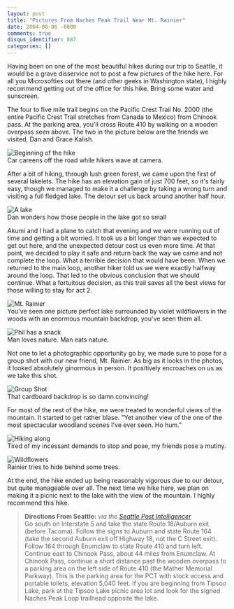 ```yaml
---
layout: post
title: "Pictures From Naches Peak Trail Near Mt. Rainier"
date: 2004-08-06 -0800
comments: true
disqus_identifier: 887
categories: []
---
```

Having been on one of the most beautiful hikes during our trip to
Seattle, it would be a grave disservice not to post a few pictures of
the hike here. For all you Microsofties out there (and other geeks in
Washington state), I highly recommend getting out of the office for this
hike. Bring some water and sunscreen.

The four to five mile trail begins on the Pacific Crest Trail No. 2000
(the entire Pacific Crest Trail stretches from Canada to Mexico) from
Chinook pass. At the parking area, you'll cross Route 410 by walking on
a wooden overpass seen above. The two in the picture below are the
friends we visited, Dan and Grace Kalish.

![Beginning of the hike](/images/BeginningOverpass.jpg) \
 Car careens off the road while hikers wave at camera.

After a bit of hiking, through lush green forest, we came upon the first
of several lakelets. The hike has an elevation gain of just 700 feet, so
it's fairly easy, though we managed to make it a challenge by taking a
wrong turn and visiting a full fledged lake. The detour set us back
around another half hour.

![A lake](/images/TheFirstLake.jpg) \
 Dan wonders how those people in the lake got so small

Akumi and I had a plane to catch that evening and we were running out of
time and getting a bit worried. It took us a bit longer than we expected
to get out here, and the unexpected detour cost us even more time. At
that point, we decided to play it safe and return back the way we came
and not complete the loop. What a terrible decision that would have
been. When we returned to the main loop, another hiker told us we were
exactly halfway around the loop. That led to the obvious conclusion that
we should continue. What a fortuitous decision, as this trail saves all
the best views for those willing to stay for act 2.

![Mt. Rainier](/images/MtRainier.jpg) \
 You've seen one picture perfect lake surrounded by violet wildflowers
in the woods with an enormous mountain backdrop, you've seen them all.

![Phil has a snack](/images/EatingVegation.jpg) \
 Man loves nature. Man eats nature.

Not one to let a photographic opportunity go by, we made sure to pose
for a group shot with our new friend, Mt. Rainier. As big as it looks in
the photos, it looked absolutely ginormous in person. It positively
encroaches on us as we take this shot.

![Group Shot](/images/TheCrew.jpg) \
 That cardboard backdrop is so damn convincing!

For most of the rest of the hike, we were treated to wonderful views of
the mountain. It started to get rather blase. "Yet another view of the
one of the most spectacular woodland scenes I've ever seen. Ho hum."

![Hiking along](/images/Hiking.jpg) \
 Tired of my incessant demands to stop and pose, my friends pose a
mutiny.

![Wildflowers](/images/WildFlowers.jpg) \
 Rainier tries to hide behind some trees.

At the end, the hike ended up being reasonably vigorous due to our
detour, but quite manageable over all. The next time we hike here, we
plan on making it a picnic next to the lake with the view of the
mountain. I highly recommend this hike.

> **Directions From Seattle:** *via the [Seattle Post
> Intelligencer](http://seattlepi.nwsource.com/getaways/39491_hike20.shtml)*\
>  Go south on Interstate 5 and take the state Route 18/Auburn exit
> (before Tacoma). Follow the signs to Auburn and state Route 164 (take
> the second Auburn exit off Highway 18, not the C Street exit). Follow
> 164 through Enumclaw to state Route 410 and turn left. Continue east
> to Chinook Pass, about 44 miles from Enumclaw. At Chinook Pass,
> continue a short distance past the wooden overpass to a parking area
> on the left side of Route 410 (the Mather Memorial Parkway). This is
> the parking area for the PCT with stock access and portable toilets,
> elevation 5,040 feet. If you are beginning from Tipsoo Lake, park at
> the Tipsoo Lake picnic area lot and look for the signed Naches Peak
> Loop trailhead opposite the lake.

